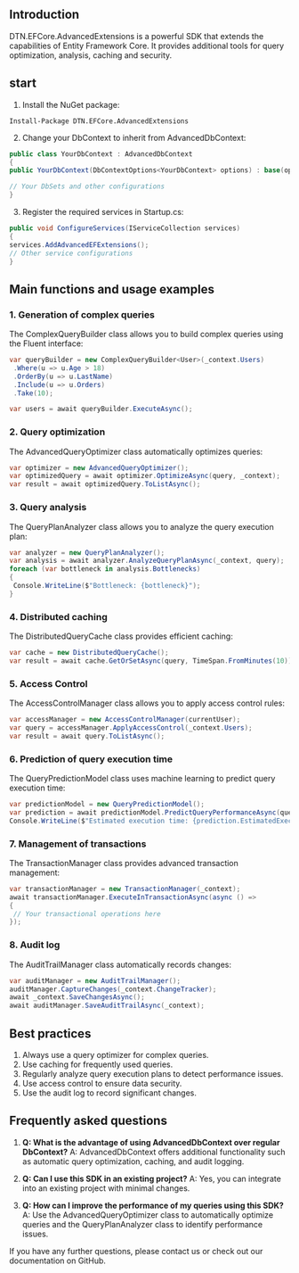 ﻿## Introduction

DTN.EFCore.AdvancedExtensions is a powerful SDK that extends the capabilities of Entity Framework Core. It provides additional tools for query optimization, analysis, caching and security.

## start

1. Install the NuGet package:
 ```
 Install-Package DTN.EFCore.AdvancedExtensions
 ```

2. Change your DbContext to inherit from AdvancedDbContext:
 ```csharp
 public class YourDbContext : AdvancedDbContext
 {
 public YourDbContext(DbContextOptions<YourDbContext> options) : base(options) { }

 // Your DbSets and other configurations
 }
 ```

3. Register the required services in Startup.cs:
 ```csharp
 public void ConfigureServices(IServiceCollection services)
 {
 services.AddAdvancedEFExtensions();
 // Other service configurations
 }
 ```

## Main functions and usage examples

### 1. Generation of complex queries

The ComplexQueryBuilder class allows you to build complex queries using the Fluent interface:

```csharp
var queryBuilder = new ComplexQueryBuilder<User>(_context.Users)
 .Where(u => u.Age > 18)
 .OrderBy(u => u.LastName)
 .Include(u => u.Orders)
 .Take(10);

var users = await queryBuilder.ExecuteAsync();
```

### 2. Query optimization

The AdvancedQueryOptimizer class automatically optimizes queries:

```csharp
var optimizer = new AdvancedQueryOptimizer();
var optimizedQuery = await optimizer.OptimizeAsync(query, _context);
var result = await optimizedQuery.ToListAsync();
```

### 3. Query analysis

The QueryPlanAnalyzer class allows you to analyze the query execution plan:

```csharp
var analyzer = new QueryPlanAnalyzer();
var analysis = await analyzer.AnalyzeQueryPlanAsync(_context, query);
foreach (var bottleneck in analysis.Bottlenecks)
{
 Console.WriteLine($"Bottleneck: {bottleneck}");
}
```

### 4. Distributed caching

The DistributedQueryCache class provides efficient caching:

```csharp
var cache = new DistributedQueryCache();
var result = await cache.GetOrSetAsync(query, TimeSpan.FromMinutes(10));
```

### 5. Access Control

The AccessControlManager class allows you to apply access control rules:

```csharp
var accessManager = new AccessControlManager(currentUser);
var query = accessManager.ApplyAccessControl(_context.Users);
var result = await query.ToListAsync();
```

### 6. Prediction of query execution time

The QueryPredictionModel class uses machine learning to predict query execution time:

```csharp
var predictionModel = new QueryPredictionModel();
var prediction = await predictionModel.PredictQueryPerformanceAsync(query, _context);
Console.WriteLine($"Estimated execution time: {prediction.EstimatedExecutionTime}");
```

### 7. Management of transactions

The TransactionManager class provides advanced transaction management:

```csharp
var transactionManager = new TransactionManager(_context);
await transactionManager.ExecuteInTransactionAsync(async () =>
{
 // Your transactional operations here
});
```

### 8. Audit log

The AuditTrailManager class automatically records changes:

```csharp
var auditManager = new AuditTrailManager();
auditManager.CaptureChanges(_context.ChangeTracker);
await _context.SaveChangesAsync();
await auditManager.SaveAuditTrailAsync(_context);
```

## Best practices

1. Always use a query optimizer for complex queries.
2. Use caching for frequently used queries.
3. Regularly analyze query execution plans to detect performance issues.
4. Use access control to ensure data security.
5. Use the audit log to record significant changes.

## Frequently asked questions

1. **Q: What is the advantage of using AdvancedDbContext over regular DbContext?**
 A: AdvancedDbContext offers additional functionality such as automatic query optimization, caching, and audit logging.

2. **Q: Can I use this SDK in an existing project?**
 A: Yes, you can integrate into an existing project with minimal changes.

3. **Q: How can I improve the performance of my queries using this SDK?**
 A: Use the AdvancedQueryOptimizer class to automatically optimize queries and the QueryPlanAnalyzer class to identify performance issues.

If you have any further questions, please contact us or check out our documentation on GitHub.